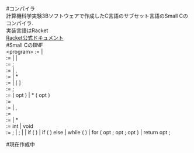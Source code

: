 #コンパイラ  
計算機科学実験3Bソフトウェアで作成したC言語のサブセット言語のSmall Cのコンパイラ.  
実装言語はRacket  
[Racket公式ドキュメント](http://docs.racket-lang.org/)  
#Small CのBNF  
\<program> := <external-declaration> | <program><external-declaration>  
<external-declaration> := <declaration> | <function-prototyep> | <function-definition>  
<declaration> := <type-specifier> <declrator-list> ;  
<declarator-list> := <declarator> | <declarator-list> , <declarator>  
<declarator> := <direct-declarator>  | * <direct-declaraotr>  
<direct-declrator> := <identifier>  | <identifier> [ <constant> ]  
<function-prototype> := <type-specfier> <function-declarator> ;  
<function-declarator> := <identifier> ( <parameter-type-list>opt ) | * <identifier> ( <parameter-type-list>opt )  
<function-defintion> := <type-specifier> <function-declarator> <compound-statement>  
<parameter-type-list> := <parameter-declaration> | <parameter-type-list> , <parameter-declaration>  
<parameter-declaration> := <type-specifier> <parameter-declarator>  
<parameter-declarator> := <identifer> | * <identifier>  
<type-specifer> := int | void  
<statement> := ; | <expression> ; | <compound-statement> | if ( <expression> ) <statement> | if ( <expression> ) <statement> else <statement> | while ( <expression> ) <statement> | for ( <expression>opt ; <expression>opt ; <expression>opt ) <statement> | return <expression>opt ;  




#現在作成中  






